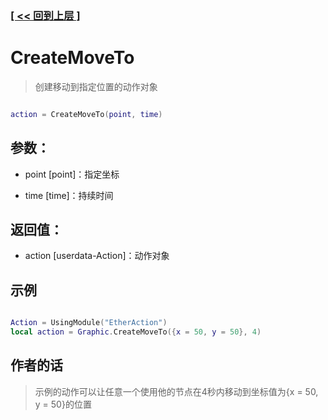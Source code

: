 ### [[ << 回到上层 ]](README.md)

# CreateMoveTo

> 创建移动到指定位置的动作对象

```lua

action = CreateMoveTo(point, time)

```

## 参数：

+ point [point]：指定坐标

+ time [time]：持续时间

## 返回值：

+ action [userdata-Action]：动作对象

## 示例

```lua

Action = UsingModule("EtherAction")
local action = Graphic.CreateMoveTo({x = 50, y = 50}, 4)

```

## 作者的话

> 示例的动作可以让任意一个使用他的节点在4秒内移动到坐标值为{x = 50, y = 50}的位置